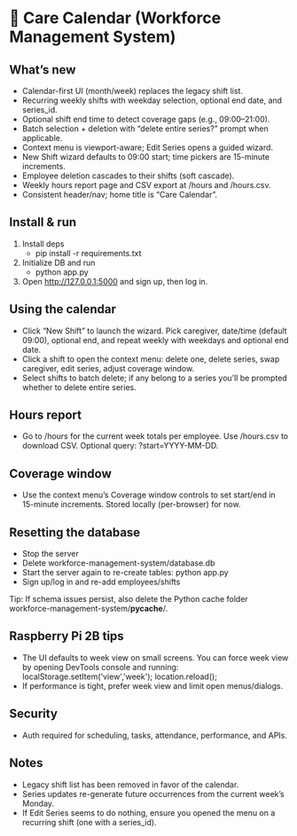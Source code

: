# 💼 Care Calendar (Workforce Management System)

## What’s new

- Calendar-first UI (month/week) replaces the legacy shift list.
- Recurring weekly shifts with weekday selection, optional end date, and series_id.
- Optional shift end time to detect coverage gaps (e.g., 09:00–21:00).
- Batch selection + deletion with “delete entire series?” prompt when applicable.
- Context menu is viewport-aware; Edit Series opens a guided wizard.
- New Shift wizard defaults to 09:00 start; time pickers are 15-minute increments.
- Employee deletion cascades to their shifts (soft cascade).
- Weekly hours report page and CSV export at /hours and /hours.csv.
- Consistent header/nav; home title is “Care Calendar”.

## Install & run

1. Install deps
   - pip install -r requirements.txt
2. Initialize DB and run
   - python app.py
3. Open <http://127.0.0.1:5000> and sign up, then log in.

## Using the calendar

- Click “New Shift” to launch the wizard. Pick caregiver, date/time (default 09:00), optional end, and repeat weekly with weekdays and optional end date.
- Click a shift to open the context menu: delete one, delete series, swap caregiver, edit series, adjust coverage window.
- Select shifts to batch delete; if any belong to a series you’ll be prompted whether to delete entire series.

## Hours report

- Go to /hours for the current week totals per employee. Use /hours.csv to download CSV. Optional query: ?start=YYYY-MM-DD.

## Coverage window

- Use the context menu’s Coverage window controls to set start/end in 15-minute increments. Stored locally (per-browser) for now.

## Resetting the database

- Stop the server
- Delete workforce-management-system/database.db
- Start the server again to re-create tables: python app.py
- Sign up/log in and re-add employees/shifts

Tip: If schema issues persist, also delete the Python cache folder workforce-management-system/__pycache__/.

## Raspberry Pi 2B tips

- The UI defaults to week view on small screens. You can force week view by opening DevTools console and running: localStorage.setItem('view','week'); location.reload();
- If performance is tight, prefer week view and limit open menus/dialogs.

## Security

- Auth required for scheduling, tasks, attendance, performance, and APIs.

## Notes

- Legacy shift list has been removed in favor of the calendar.
- Series updates re-generate future occurrences from the current week’s Monday.
- If Edit Series seems to do nothing, ensure you opened the menu on a recurring shift (one with a series_id).
